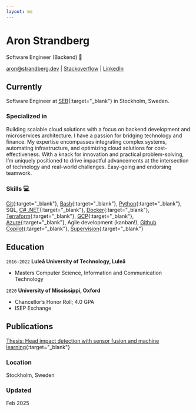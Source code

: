 ```yaml
---
layout: me
---
```

# Aron Strandberg
Software Engineer (Backend) 🚀

<div id="webaddress">
  <a href="mailto:aron@strandberg.dev">aron@strandberg.dev</a>
  | <a href="https://stackoverflow.com/users/10439888/aron-strandberg">Stackoverflow</a>
  | <a href="https://www.linkedin.com/in/aron-strandberg">LinkedIn</a>
</div>

## Currently

Software Engineer at [SEB](https://seb.se/){:target="_blank"} in Stockholm, Sweden.

### Specialized in
Building scalable cloud solutions with a focus on backend development and microservices architecture. I have a passion for bridging technology and finance. My expertise encompasses integrating complex systems, automating infrastructure, and optimizing cloud solutions for cost-effectiveness. With a knack for innovation and practical problem-solving, I’m uniquely positioned to drive impactful advancements at the intersection of technology and real-world challenges. Easy-going and endorsing teamwork.

### Skills 💻

[Git](https://git-scm.com/){:target="_blank"}, [Bash](https://www.gnu.org/software/bash/){:target="_blank"}, [Python](https://www.python.org/){:target="_blank"}, SQL, [C# .NET](https://dotnet.microsoft.com/en-us/languages/csharp){:target="_blank"}, [Docker](https://www.docker.com/){:target="_blank"}, [Terraform](https://www.terraform.io/){:target="_blank"}, [GCP](https://cloud.google.com/){:target="_blank"}, [Azure](https://azure.microsoft.com/){:target="_blank"}, Agile development (kanban!), [Github Copilot](https://github.com/features/copilot){:target="_blank"}, [Supervision](https://www.youtube.com/watch?v=oNadSzKORkI){:target="_blank"}

## Education

`2016-2022`
__Luleå University of Technology, Luleå__

- Masters Computer Science, Information and Communication Technology

`2020`
__University of Mississippi, Oxford__

- Chancellor’s Honor Roll; 4.0 GPA
- ISEP Exchange

## Publications

[Thesis: Head impact detection with sensor fusion and machine learning](https://urn.kb.se/resolve?urn=urn:nbn:se:ltu:diva-90124){:target="_blank"}

### Location

Stockholm, Sweden

### Updated

Feb 2025

